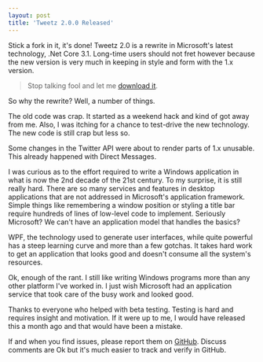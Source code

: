 ```yaml
---
layout: post  
title: 'Tweetz 2.0.0 Released'
---
```


 Stick a fork in it, it's done! Tweetz 2.0 is a rewrite in Microsoft's latest technology, .Net Core 3.1. Long-time users should not fret however because the new version is very much in keeping in style and form with the 1.x version.

 > Stop talking fool and let me [download it](https://github.com/mike-ward/tweetz/releases/latest).

 So why the rewrite? Well, a number of things.
 
 The old code was crap. It started as a weekend hack and kind of got away from me. Also, I was itching for a chance to test-drive the new technology. The new code is still crap but less so.

 Some changes in the Twitter API were about to render parts of 1.x unusable. This already happened with Direct Messages.

 I was curious as to the effort required to write a Windows application in what is now the 2nd decade of the 21st century. To my surprise, it is still really hard. There are so many services and features in desktop applications that are not addressed in Microsoft's application framework. Simple things like remembering a window position or styling a title bar require hundreds of lines of low-level code to implement. Seriously Microsoft? We can't have an application model that handles the basics?

 WPF, the technology used to generate user interfaces, while quite powerful has a steep learning curve and more than a few gotchas. It takes hard work to get an application that looks good and doesn't consume all the system's resources.

 Ok, enough of the rant. I still like writing Windows programs more than any other platform I've worked in. I just wish Microsoft had an application service that took care of the busy work and looked good.

 Thanks to everyone who helped with beta testing. Testing is hard and requires insight and motivation. If it were up to me, I would have released this a month ago and that would have been a mistake.

 If and when you find issues, please report them on [GitHub](https://github.com/mike-ward/tweetz/issues). Discuss comments are Ok but it's much easier to track and verify in GitHub.  